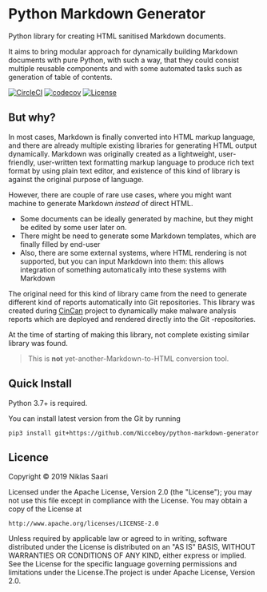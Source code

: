 # Python Markdown Generator

Python library for creating HTML sanitised Markdown documents.

It aims to bring modular approach for dynamically building Markdown documents with pure Python, with such a way, that they could consist multiple reusable components and with some automated tasks such as generation of table of contents.

[![CircleCI](https://img.shields.io/circleci/build/github/Nicceboy/python-markdown-generator?label=CircleCI&logo=circleci)](https://circleci.com/gh/Nicceboy/python-markdown-generator)
[![codecov](https://codecov.io/gh/Nicceboy/python-markdown-generator/branch/master/graph/badge.svg)](https://codecov.io/gh/Nicceboy/python-markdown-generator)
[![License](https://img.shields.io/badge/License-Apache%202.0-blue.svg)](https://opensource.org/licenses/Apache-2.0)

## But why?

In most cases, Markdown is finally converted into HTML markup language, and there are already multiple existing libraries for generating HTML output dynamically.
Markdown was originally created as a lightweight, user-friendly, user-written text formatting markup language to produce rich text format by using plain text editor, and existence of this kind of library is against the original purpose of language.

However, there are couple of rare use cases, where you might want machine to generate Markdown *instead* of direct HTML.  
  * Some documents can be ideally generated by machine, but they might be edited by some user later on.
  * There might be need to generate some Markdown templates, which are finally filled by end-user
  * Also, there are some external systems, where HTML rendering is not supported, but you can input Markdown into them: this allows integration of something automatically into these systems with Markdown

The original need for this kind of library came from the need to generate different kind of reports automatically into Git repositories. This library was created during [CinCan](https://cincan.io/) project to dynamically make malware analysis reports which are deployed and rendered directly into the Git -repositories.

At the time of starting of making this library, not complete existing similar library was found.

> This is **not** yet-another-Markdown-to-HTML conversion tool.


## Quick Install

Python 3.7+ is required.

You can install latest version from the Git by running
```shell
pip3 install git+https://github.com/Nicceboy/python-markdown-generator
```

## Licence

Copyright &#169; 2019 Niklas Saari

Licensed under the Apache License, Version 2.0 (the "License");
you may not use this file except in compliance with the License.
You may obtain a copy of the License at

    http://www.apache.org/licenses/LICENSE-2.0

Unless required by applicable law or agreed to in writing, software
distributed under the License is distributed on an "AS IS" BASIS,
WITHOUT WARRANTIES OR CONDITIONS OF ANY KIND, either express or implied.
See the License for the specific language governing permissions and
limitations under the License.The project is under Apache License, Version 2.0.

